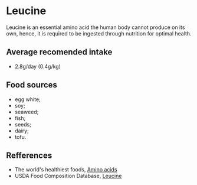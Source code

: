 # Leucine

Leucine is an essential amino acid the human body cannot produce on its own, hence, it is required to be ingested through nutrition for optimal health.

## Average recomended intake
- 2.8g/day (0.4g/kg)

## Food sources
- egg white;
- soy;
- seaweed;
- fish;
- seeds;
- dairy;
- tofu.

## Refferences
- The world's healthiest foods, [Amino acids](http://www.whfoods.com/genpage.php?tname=nutrient&dbid=129)
- USDA Food Composition Database, [Leucine](https://ndb.nal.usda.gov/ndb/nutrients/report/nutrientsfrm?max=25&offset=0&totCount=0&nutrient1=504&nutrient2=&nutrient3=&subset=0&sort=c&measureby=g)